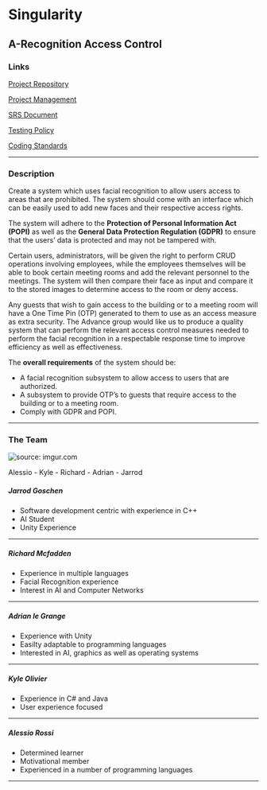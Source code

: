 # Singularity 
## A-Recognition Access Control
### Links 
[Project Repository](https://github.com/cos301-2019-se/A-Recognition)

[Project Management](https://app.zenhub.com/workspaces/a-recognition-5cc3f20307a4ab52d27abc9b/board?repos=182155877)

[SRS Document](https://github.com/cos301-2019-se/A-Recognition/blob/master/Documentation/A_Recognition_SRS.pdf)

[Testing Policy](https://github.com/cos301-2019-se/A-Recognition/blob/master/Documentation/Testing_Policy.pdf)

[Coding Standards](https://github.com/cos301-2019-se/A-Recognition/blob/master/Documentation/CodingStandardsAndGuidlines.pdf)

---

### Description 
Create a system which uses facial recognition to allow users access to areas that are prohibited. The system should come with an interface which can be easily used to add new faces and their respective access rights.

The system will adhere to the **Protection of Personal Information Act (POPI)** as well as the **General Data Protection Regulation (GDPR)** to ensure that the users’ data is protected and may not be tampered with. 

Certain users, administrators, will be given the right to perform CRUD operations involving employees, while the employees themselves will be able to book certain meeting rooms and add the relevant personnel to the meetings. The system will then compare their face as input and compare it to the stored images to determine access to the room or deny access.

Any guests that wish to gain access to the building or to a meeting room will have a One Time Pin (OTP) generated to them to use as an access measure as extra security. The Advance group would like us to produce a quality system that can perform the relevant access control measures needed to perform the facial recognition in a respectable response time to improve efficiency as well as effectiveness.

The **overall requirements** of the system should be:
- A facial recognition subsystem to allow access to users that are authorized.
- A subsystem to provide OTP’s to guests that require access to the building or to a meeting room.
- Comply with GDPR and POPI.

---

### The Team
<img src="https://i.imgur.com/y2iKVw1m.jpg" title="source: imgur.com" />

Alessio - Kyle - Richard - Adrian - Jarrod

##### Jarrod Goschen
- Software development centric with experience in C++
- AI Student
- Unity Experience

---

##### Richard Mcfadden
- Experience in multiple languages
- Facial Recognition experience
- Interest in AI and Computer Networks

---

##### Adrian le Grange
- Experience with Unity
- Easilty adaptable to programming languages
- Interested in AI, graphics as well as operating systems

---

##### Kyle Olivier
- Experience in C# and Java
- User experience focused

---

##### Alessio Rossi
- Determined learner
- Motivational member
- Experienced in a number of programming languages

---
